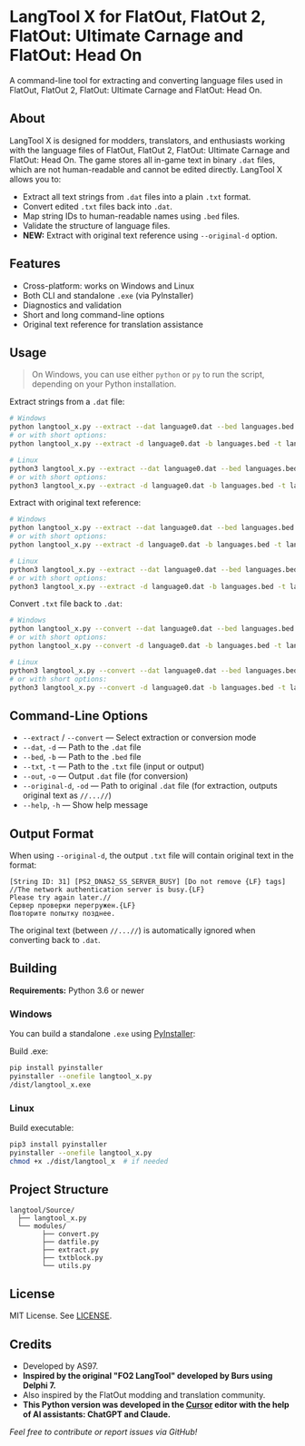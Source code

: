 # LangTool X for FlatOut, FlatOut 2, FlatOut: Ultimate Carnage and FlatOut: Head On

A command-line tool for extracting and converting language files used in FlatOut, FlatOut 2, FlatOut: Ultimate Carnage and FlatOut: Head On.

## About

LangTool X is designed for modders, translators, and enthusiasts working with the language files of FlatOut, FlatOut 2, FlatOut: Ultimate Carnage and FlatOut: Head On. The game stores all in-game text in binary `.dat` files, which are not human-readable and cannot be edited directly. LangTool X allows you to:
- Extract all text strings from `.dat` files into a plain `.txt` format.
- Convert edited `.txt` files back into `.dat`.
- Map string IDs to human-readable names using `.bed` files.
- Validate the structure of language files.
- **NEW:** Extract with original text reference using `--original-d` option.

## Features

- Cross-platform: works on Windows and Linux
- Both CLI and standalone `.exe` (via PyInstaller)
- Diagnostics and validation
- Short and long command-line options
- Original text reference for translation assistance

## Usage

> On Windows, you can use either `python` or `py` to run the script, depending on your Python installation.

Extract strings from a `.dat` file:
```sh
# Windows
python langtool_x.py --extract --dat language0.dat --bed languages.bed --txt language0.txt
# or with short options:
python langtool_x.py --extract -d language0.dat -b languages.bed -t language0.txt

# Linux
python3 langtool_x.py --extract --dat language0.dat --bed languages.bed --txt language0.txt
# or with short options:
python3 langtool_x.py --extract -d language0.dat -b languages.bed -t language0.txt
```

Extract with original text reference:
```sh
# Windows
python langtool_x.py --extract --dat language0.dat --bed languages.bed --txt language0.txt --original-d language0.dat
# or with short options:
python langtool_x.py --extract -d language0.dat -b languages.bed -t language0.txt -od language0.dat

# Linux
python3 langtool_x.py --extract --dat language0.dat --bed languages.bed --txt language0.txt --original-d language0.dat
# or with short options:
python3 langtool_x.py --extract -d language0.dat -b languages.bed -t language0.txt -od language0.dat
```

Convert `.txt` file back to `.dat`:
```sh
# Windows
python langtool_x.py --convert --dat language0.dat --bed languages.bed --txt language0.txt --out new_language0.dat
# or with short options:
python langtool_x.py --convert -d language0.dat -b languages.bed -t language0.txt -o new_language0.dat

# Linux
python3 langtool_x.py --convert --dat language0.dat --bed languages.bed --txt language0.txt --out new_language0.dat
# or with short options:
python3 langtool_x.py --convert -d language0.dat -b languages.bed -t language0.txt -o new_language0.dat
```

## Command-Line Options

- `--extract` / `--convert` — Select extraction or conversion mode
- `--dat`, `-d` — Path to the `.dat` file
- `--bed`, `-b` — Path to the `.bed` file
- `--txt`, `-t` — Path to the `.txt` file (input or output)
- `--out`, `-o` — Output `.dat` file (for conversion)
- `--original-d`, `-od` — Path to original `.dat` file (for extraction, outputs original text as `//...//`)
- `--help`, `-h` — Show help message

## Output Format

When using `--original-d`, the output `.txt` file will contain original text in the format:
```
[String ID: 31] [PS2_DNAS2_SS_SERVER_BUSY] [Do not remove {LF} tags]
//The network authentication server is busy.{LF}
Please try again later.//
Сервер проверки перегружен.{LF}
Повторите попытку позднее.
```

The original text (between `//...//`) is automatically ignored when converting back to `.dat`.

## Building

**Requirements:** Python 3.6 or newer

### Windows

You can build a standalone `.exe` using [PyInstaller](https://pyinstaller.org/):

Build .exe:
```sh
pip install pyinstaller
pyinstaller --onefile langtool_x.py
/dist/langtool_x.exe
```

### Linux

Build executable:
```sh
pip3 install pyinstaller
pyinstaller --onefile langtool_x.py
chmod +x ./dist/langtool_x  # if needed
```

## Project Structure

```
langtool/Source/
  ├── langtool_x.py 
  └── modules/
        ├── convert.py
        ├── datfile.py
        ├── extract.py
        ├── txtblock.py
        └── utils.py
```

## License

MIT License. See [LICENSE](LICENSE).

## Credits

- Developed by AS97.
- **Inspired by the original "FO2 LangTool" developed by Burs using Delphi 7.**
- Also inspired by the FlatOut modding and translation community.
- **This Python version was developed in the [Cursor](https://www.cursor.so/) editor with the help of AI assistants: ChatGPT and Claude.**

*Feel free to contribute or report issues via GitHub!*
